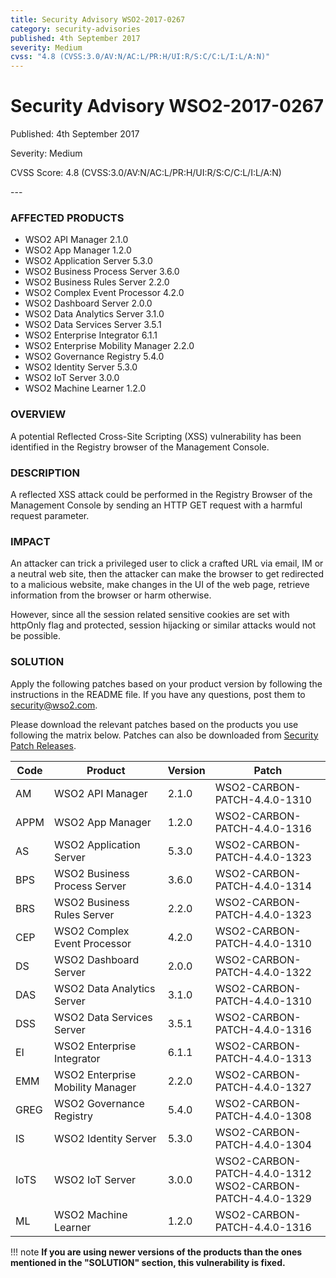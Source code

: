 ```yaml
---
title: Security Advisory WSO2-2017-0267
category: security-advisories
published: 4th September 2017
severity: Medium
cvss: "4.8 (CVSS:3.0/AV:N/AC:L/PR:H/UI:R/S:C/C:L/I:L/A:N)"
---
```


# Security Advisory WSO2-2017-0267

<p class="doc-version">Published: 4th September 2017</p>
<p class="doc-version">Severity: Medium</p>
<p class="doc-version">CVSS Score: 4.8 (CVSS:3.0/AV:N/AC:L/PR:H/UI:R/S:C/C:L/I:L/A:N)</p>
---

### AFFECTED PRODUCTS
* WSO2 API Manager 2.1.0
* WSO2 App Manager 1.2.0
* WSO2 Application Server 5.3.0
* WSO2 Business Process Server 3.6.0
* WSO2 Business Rules Server 2.2.0
* WSO2 Complex Event Processor 4.2.0
* WSO2 Dashboard Server 2.0.0
* WSO2 Data Analytics Server 3.1.0
* WSO2 Data Services Server 3.5.1
* WSO2 Enterprise Integrator 6.1.1
* WSO2 Enterprise Mobility Manager 2.2.0
* WSO2 Governance Registry 5.4.0
* WSO2 Identity Server 5.3.0
* WSO2 IoT Server 3.0.0    
* WSO2 Machine Learner 1.2.0


### OVERVIEW
A potential Reflected Cross-Site Scripting (XSS) vulnerability has been identified in the Registry browser of the Management Console.


### DESCRIPTION
A reflected XSS attack could be performed in the Registry Browser of the Management Console by sending an HTTP GET request with a harmful request parameter.


### IMPACT
An attacker can trick a privileged user to click a crafted URL via email, IM or a neutral web site, then the attacker can make the browser to get redirected to a malicious website, make changes in the UI of the web page, retrieve information from the browser or harm otherwise.

However, since all the session related sensitive cookies are set with httpOnly flag and protected, session hijacking or similar attacks would not be possible.


### SOLUTION
Apply the following patches based on your product version by following the instructions in the README file. If you have any questions, post them to <security@wso2.com>.

Please download the relevant patches based on the products you use following the matrix below. Patches can also be downloaded from [Security Patch Releases](http://wso2.com/security-patch-releases/).

| **Code** | **Product**                      | **Version** | **Patch**                                                          |
| -------- | -------------------------------- | ----------- | ------------------------------------------------------------------ |
| AM       | WSO2 API Manager                 | 2.1.0       | WSO2-CARBON-PATCH-4.4.0-1310<br>                                   |
| APPM     | WSO2 App Manager                 | 1.2.0       | WSO2-CARBON-PATCH-4.4.0-1316<br>                                   |
| AS       | WSO2 Application Server          | 5.3.0       | WSO2-CARBON-PATCH-4.4.0-1323<br>                                   |
| BPS      | WSO2 Business Process Server     | 3.6.0       | WSO2-CARBON-PATCH-4.4.0-1314<br>                                   |
| BRS      | WSO2 Business Rules Server       | 2.2.0       | WSO2-CARBON-PATCH-4.4.0-1323<br>                                   |
| CEP      | WSO2 Complex Event Processor     | 4.2.0       | WSO2-CARBON-PATCH-4.4.0-1310<br>                                   |
| DS       | WSO2 Dashboard Server            | 2.0.0       | WSO2-CARBON-PATCH-4.4.0-1322<br>                                   |
| DAS      | WSO2 Data Analytics Server       | 3.1.0       | WSO2-CARBON-PATCH-4.4.0-1310<br>                                   |
| DSS      | WSO2 Data Services Server        | 3.5.1       | WSO2-CARBON-PATCH-4.4.0-1316<br>                                   |
| EI       | WSO2 Enterprise Integrator       | 6.1.1       | WSO2-CARBON-PATCH-4.4.0-1313<br>                                   |
| EMM      | WSO2 Enterprise Mobility Manager | 2.2.0       | WSO2-CARBON-PATCH-4.4.0-1327<br>                                   |
| GREG     | WSO2 Governance Registry         | 5.4.0       | WSO2-CARBON-PATCH-4.4.0-1308<br>                                   |
| IS       | WSO2 Identity Server             | 5.3.0       | WSO2-CARBON-PATCH-4.4.0-1304<br>                                   |
| IoTS     | WSO2 IoT Server                  | 3.0.0       | WSO2-CARBON-PATCH-4.4.0-1312<br> WSO2-CARBON-PATCH-4.4.0-1329<br> |
| ML       | WSO2 Machine Learner             | 1.2.0       | WSO2-CARBON-PATCH-4.4.0-1316<br>                                   |


!!! note
    **If you are using newer versions of the products than the ones mentioned in the "SOLUTION" section, this vulnerability is fixed.**
